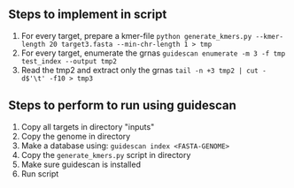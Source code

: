 ## Steps to implement in script

1. For every target, prepare a kmer-file
`python generate_kmers.py --kmer-length 20 target3.fasta --min-chr-length 1 > tmp`
1. For every target, enumerate the grnas
`guidescan enumerate -m 3 -f tmp test_index --output tmp2`
1. Read the tmp2 and extract only the grnas
`tail -n +3 tmp2 | cut -d$'\t' -f10 > tmp3`

## Steps to perform to run using guidescan
1. Copy all targets in directory "inputs"
1. Copy the genome in directory
1. Make a database using:
`guidescan index <FASTA-GENOME>`
1. Copy the `generate_kmers.py` script in directory
1. Make sure guidescan is installed
1. Run script
